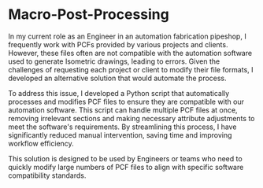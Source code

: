 # Macro-Post-Processing
In my current role as an Engineer in an automation fabrication pipeshop, I frequently work with PCFs provided by various projects and clients. However, these files often are not compatible with the automation software used to generate Isometric drawings, leading to errors. Given the challenges of requesting each project or client to modify their file formats, I developed an alternative solution that would automate the process.

To address this issue, I developed a Python script that automatically processes and modifies PCF files to ensure they are compatible with our automation software. This script can handle multiple PCF files at once, removing irrelevant sections and making necessary attribute adjustments to meet the software's requirements. By streamlining this process, I have significantly reduced manual intervention, saving time and improving workflow efficiency.

This solution is designed to be used by Engineers or teams who need to quickly modify large numbers of PCF files to align with specific software compatibility standards.
